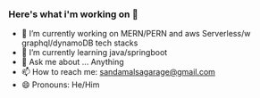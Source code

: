 ### Here's what i'm working on 👋

- 🔭 I’m currently working on MERN/PERN and aws Serverless/w graphql/dynamoDB tech stacks
- 🌱 I’m currently learning java/springboot
- 💬 Ask me about ... Anything
- 📫 How to reach me: sandamalsagarage@gmail.com
- 😄 Pronouns: He/Him

